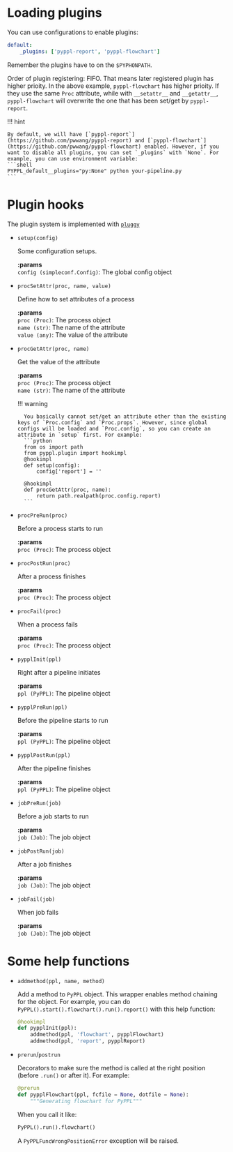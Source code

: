 # Loading plugins

You can use configurations to enable plugins:
```yaml
default:
	_plugins: ['pyppl-report', 'pyppl-flowchart']
```

Remember the plugins have to on the `$PYPHONPATH`.

Order of plugin registering: FIFO. That means later registered plugin has higher prioity. In the above example, `pyppl-flowchart` has higher prioity. If they use the same `Proc` attribute, while with `__setattr__` and `__getattr__`, `pyppl-flowchart` will overwrite the one that has been set/get by `pyppl-report`.

!!! hint

	By default, we will have [`pyppl-report`](https://github.com/pwwang/pyppl-report) and [`pyppl-flowchart`](https://github.com/pwwang/pyppl-flowchart) enabled. However, if you want to disable all plugins, you can set `_plugins` with `None`. For example, you can use environment variable:
	```shell
	PYPPL_default__plugins="py:None" python your-pipeline.py
	```

# Plugin hooks

The plugin system is implemented with [`pluggy`](https://github.com/pytest-dev/pluggy)

- `setup(config)`

	Some configuration setups.

	__:params__\
	`config (simpleconf.Config)`: The global config object

- `procSetAttr(proc, name, value)`

	Define how to set attributes of a process

	__:params__\
	`proc (Proc)`: The process object\
	`name (str)`: The name of the attribute\
	`value (any)`: The value of the attribute

- `procGetAttr(proc, name)`

	Get the value of the attribute

	__:params__\
	`proc (Proc)`: The process object\
	`name (str)`: The name of the attribute

	!!! warning

		You basically cannot set/get an attribute other than the existing keys of `Proc.config` and `Proc.props`. However, since global configs will be loaded and `Proc.config`, so you can create an attribute in `setup` first. For example:
		```python
		from os import path
		from pyppl.plugin import hookimpl
		@hookimpl
		def setup(config):
			config['report'] = ''

		@hookimpl
		def procGetAttr(proc, name):
			return path.realpath(proc.config.report)
		```

- `procPreRun(proc)`

	Before a process starts to run

	__:params__\
	`proc (Proc)`: The process object

- `procPostRun(proc)`

	After a process finishes

	__:params__\
	`proc (Proc)`: The process object

- `procFail(proc)`

	When a process fails

	__:params__\
	`proc (Proc)`: The process object

- `pypplInit(ppl)`

	Right after a pipeline initiates

	__:params__\
	`ppl (PyPPL)`: The pipeline object

- `pypplPreRun(ppl)`

	Before the pipeline starts to run

	__:params__\
	`ppl (PyPPL)`: The pipeline object

- `pypplPostRun(ppl)`

	After the pipeline finishes

	__:params__\
	`ppl (PyPPL)`: The pipeline object

- `jobPreRun(job)`

	Before a job starts to run

	__:params__\
	`job (Job)`: The job object

- `jobPostRun(job)`

	After a job finishes

	__:params__\
	`job (Job)`: The job object

- `jobFail(job)`

	When job fails

	__:params__\
	`job (Job)`: The job object

# Some help functions

- `addmethod(ppl, name, method)`

	Add a method to `PyPPL` object. This wrapper enables method chaining for the object. For example, you can do `PyPPL().start().flowchart().run().report()` with this help function:
	```python
	@hookimpl
	def pypplInit(ppl):
		addmethod(ppl, 'flowchart', pypplFlowchart)
		addmethod(ppl, 'report', pypplReport)
	```

- `prerun`/`postrun`

	Decorators to make sure the method is called at the right position (before `.run()` or after it).
	For example:
	```python
	@prerun
	def pypplFlowchart(ppl, fcfile = None, dotfile = None):
		"""Generating flowchart for PyPPL"""
	```
	When you call it like:
	```python
	PyPPL().run().flowchart()
	```
	A `PyPPLFuncWrongPositionError` exception will be raised.
